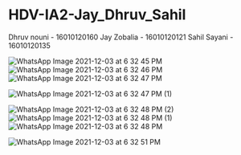 # HDV-IA2-Jay_Dhruv_Sahil
Dhruv nouni - 16010120160
Jay Zobalia - 16010120121
Sahil Sayani - 16010120135


![WhatsApp Image 2021-12-03 at 6 32 45 PM](https://user-images.githubusercontent.com/72189595/144708057-a309ade6-58e0-4205-b414-ae75fe20b636.jpeg)
![WhatsApp Image 2021-12-03 at 6 32 46 PM](https://user-images.githubusercontent.com/72189595/144708058-5b9f1d86-21c7-45ea-b724-516ca61da56b.jpeg)
![WhatsApp Image 2021-12-03 at 6 32 47 PM](https://user-images.githubusercontent.com/72189595/144708059-406d2e0a-219a-4e0f-927e-adbe80d2eb79.jpeg)

![WhatsApp Image 2021-12-03 at 6 32 47 PM (1)](https://user-images.githubusercontent.com/72189595/144708055-728b0fea-240d-4e8c-96ef-d5733fc2b16b.jpeg)

![WhatsApp Image 2021-12-03 at 6 32 48 PM (2)](https://user-images.githubusercontent.com/72189595/144708050-499f1fb1-015e-472f-83a0-4f21cfdde2eb.jpeg)
![WhatsApp Image 2021-12-03 at 6 32 48 PM (1)](https://user-images.githubusercontent.com/72189595/144708053-47431acb-bc9b-4cef-b9f6-d1d129f49bee.jpeg)
![WhatsApp Image 2021-12-03 at 6 32 48 PM](https://user-images.githubusercontent.com/72189595/144708054-abe33f17-b225-462a-9086-eb5a66dcc3bd.jpeg)


![WhatsApp Image 2021-12-03 at 6 32 51 PM](https://user-images.githubusercontent.com/72189595/144708073-fe848229-c9cb-497a-9a8a-f949cda36f0c.jpeg)
